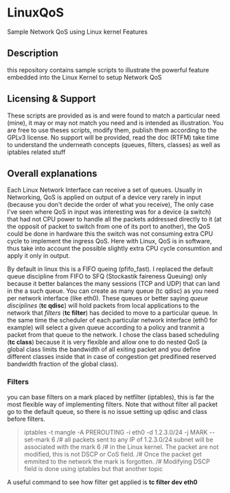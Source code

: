 # LinuxQoS
Sample Network QoS using Linux kernel Features

## Description
this repository contains sample scripts to illustrate the powerful feature embedded into the Linux Kernel to setup Network QoS

## Licensing & Support
These scripts are provided as is and were found to match a particular need (mine), it may or may not match you need and is intended as illustration. You are free to use theses scripts, modify them, publish them according to the GPLv3 license. No support will be provided, read the doc (RTFM) take time to understand the underneath concepts (queues, filters, classes) as well as iptables related stuff

## Overall explanations
Each Linux Network Interface can receive a set of queues. Usually in Networking, QoS is applied on output of a device very rarely in input (because you don't decide the order of what you receive), The only case I've seen where QoS in input was interesting was for a device (a switch) that had not CPU power to handle all the packets addressed directly to it (at the opposit of packet to switch from one of its port to another), the QoS could be done in hardware this the switch was not consuming extra CPU cycle to implement the ingress QoS. Here with Linux, QoS is in software, thus take into account the possible slightly extra CPU cycle consumtion and apply it only in output.

By default in linux this is a FIFO queing (pfifo_fast). I replaced the default queue discipline from FIFO to SFQ (Stockastik faireness Queuing) only because it better balances the many sessions (TCP and UDP) that can land in the a such queue. You can create as many queue (tc qdisc) as you need per network interface (like eth0). These queues or better saying *queue disciplines* (**tc qdisc**) will hold packets from local applications to the network that *filters* (**tc filter**) has decided to move to a particular queue. In the same time the scheduler of each particular network interface (eth0 for example) will select a given queue according to a policy and tranmit a packet from that queue to the network. I chose the class based scheduling (**tc class**) because it is very flexible and allow one to do nested QoS (a global class limits the bandwidth of all exiting packet and you define different classes inside that in case of congestion get predifined reserved bandwidth fraction of the global class).

### Filters
you can base filters on a mark placed by netfilter (iptables), this is far the most flexible way of implementing filters. Note that without filter all packet go to the default queue, so there is no issue setting up qdisc and class before filters. 

> 
> iptables -t mangle -A PREROUTING  -i eth0 -d 1.2.3.0/24 -j MARK --set-mark 6
> /# all packets sent to any IP of 1.2.3.0/24 subnet will be associated with the mark 6 
> /# in the Linux kernel. The packet are not modified, this is not DSCP or CoS field.
> /# Once the packet get emmited to the network the mark is forgotten.
> /# Modifying DSCP field is done using iptables but that another topic 
>

A useful command to see how filter get applied is **tc filter dev eth0**

